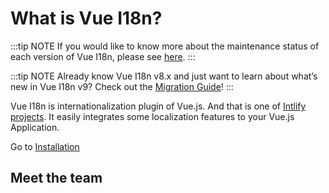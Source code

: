 <script setup lang="ts">
import { VPTeamMembers } from 'vitepress/theme'

const members = [
  {
    avatar: 'https://www.github.com/kazupon.png',
    name: "kazupon",
    title: 'Creator of Vue I18n & Intlify project',
    sponsor: 'https://github.com/sponsors/kazupon',
    links: [
      { icon: 'github', link: 'https://github.com/kazupon' },
      { icon: 'twitter', link: 'https://twitter.com/kazu_pon' }
    ]
  },
  {
    avatar: 'https://www.github.com/BobbieGoede.png',
    name: "BobbieGoede",
    title: 'Intlify Core member',
    sponsor: 'https://github.com/sponsors/BobbieGoede',
    links: [
      { icon: 'github', link: 'https://github.com/BobbieGoede' },
      { icon: 'twitter', link: 'https://twitter.com/BobbieGoede' }
    ]
  },
  {
    avatar: 'https://www.github.com/ota-meshi.png',
    name: "Yosuke Ota",
    title: 'Intlify Core member',
    sponsor: 'https://github.com/sponsors/ota-meshi',
    links: [
      { icon: 'github', link: 'https://github.com/ota-meshi' },
      { icon: 'twitter', link: 'https://twitter.com/omoteota' }
    ]
  }
]
</script>

# What is Vue I18n?

:::tip NOTE
If you would like to know more about the maintenance status of each version of Vue I18n, please see [here](./maintenance).
:::

:::tip NOTE
Already know Vue I18n v8.x and just want to learn about what’s new in Vue I18n v9? Check out the [Migration Guide](./migration/breaking)!
:::

Vue I18n is internationalization plugin of Vue.js. And that is one of [Intlify projects](https://intlify.dev/). It easily integrates some localization features to your Vue.js Application.

Go to [Installation](./installation)


## Meet the team

<VPTeamMembers size="small" :members="members" />

